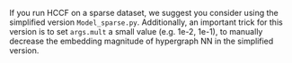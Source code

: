 If you run HCCF on a sparse dataset, we suggest you consider using the simplified version `Model_sparse.py`. Additionally, an important trick for this version is to set `args.mult` a small value (e.g. 1e-2, 1e-1), to manually decrease the embedding magnitude of hypergraph NN in the simplified version.
